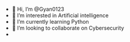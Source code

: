 - 👋 Hi, I’m @Gyan0123
- 👀 I’m interested in Artificial intelligence 
- 🌱 I’m currently learning Python 
- 💞️ I’m looking to collaborate on Cybersecurity 
- 

<!---
Gyan0123/Gyan0123 is a ✨ special ✨ repository because its `README.md` (this file) appears on your GitHub profile.
You can click the Preview link to take a look at your changes.
--->
